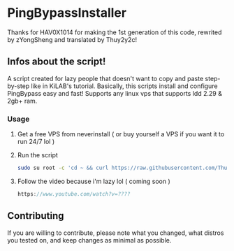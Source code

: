 # PingBypassInstaller
Thanks for HAV0X1014 for making the 1st generation of this code, rewrited by zYongSheng and translated by Thuy2y2c!

## Infos about the script!
A script created for lazy people that doesn't want to copy and paste step-by-step like in KiLAB's tutorial. Basically, this scripts install and configure PingBypass easy and fast!
Supports any linux vps that supports ldd 2.29 & 2gb+ ram.

### Usage

1. Get a free VPS from neverinstall ( or buy yourself a VPS if you want it to run 24/7 lol )

2. Run the script
   ```sh
   sudo su root -c 'cd ~ && curl https://raw.githubusercontent.com/Thuy2y2c/PingBypassInstallerTranslated/main/pingbypass.sh -o pingbypass.sh sh pingbypass.sh
   ```

3. Follow the video because i'm lazy lol ( coming soon )
   ```js
   https://www.youtube.com/watch?v=????
   ```
## Contributing
If you are willing to contribute, please note what you changed, what distros you tested on, and keep changes as minimal as possible.
